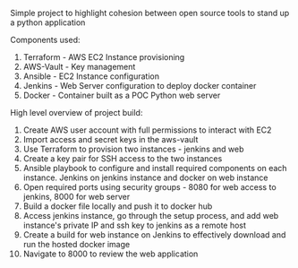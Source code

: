 Simple project to highlight cohesion between open source tools to stand up a python application

Components used:

1. Terraform - AWS EC2 Instance provisioning 
2. AWS-Vault - Key management
3. Ansible - EC2 Instance configuration 
4. Jenkins - Web Server configuration to deploy docker container 
5. Docker - Container built as a POC Python web server


High level overview of project build:

1. Create AWS user account with full permissions to interact with EC2 
2. Import access and secret keys in the aws-vault
3. Use Terraform to provision two instances - jenkins and web
4. Create a key pair for SSH access to the two instances
5. Ansible playbook to configure and install required components on each instance. Jenkins on jenkins instance and docker on web instance
6. Open required ports using security groups - 8080 for web access to jenkins, 8000 for web server
7. Build a docker file locally and push it to docker hub
8. Access jenkins instance, go through the setup process, and add web instance's private IP and ssh key to jenkins as a remote host
9. Create a build for web instance on Jenkins to effectively download and run the hosted docker image
10. Navigate to 8000 to review the web application 